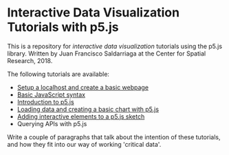 # Interactive Data Visualization Tutorials with p5.js
This is a repository for *interactive data visualization* tutorials using the p5.js library. Written by Juan Francisco Saldarriaga at the Center for Spatial Research, 2018.

The following tutorials are available:
* [Setup a localhost and create a basic webpage](https://github.com/CenterForSpatialResearch/dataviz_tutorials/blob/master/01_SetupLocalHostBasicWeb.md)
* [Basic JavaScript syntax](https://github.com/CenterForSpatialResearch/dataviz_tutorials/blob/master/02_IntroToJavascript.md)
* [Introduction to p5.js](https://github.com/CenterForSpatialResearch/dataviz_tutorials/blob/master/03_IntroToP5.md)
* [Loading data and creating a basic chart with p5.js](https://github.com/CenterForSpatialResearch/dataviz_tutorials/blob/master/04_WorkingWithData_p5js.md)
* [Adding interactive elements to a p5.js sketch](https://github.com/CenterForSpatialResearch/dataviz_tutorials/blob/master/05_Interactivity.md)
* Querying APIs with p5.js

Write a couple of paragraphs that talk about the intention of these tutorials, and how they fit into our way of working 'critical data'.
